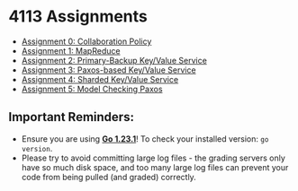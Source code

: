 # 4113 Assignments
* [Assignment 0: Collaboration Policy](instructions/Assignment0.md)
* [Assignment 1: MapReduce](instructions/Assignment1.md)
* [Assignment 2: Primary-Backup Key/Value Service](instructions/Assignment2.md)
* [Assignment 3: Paxos-based Key/Value Service](instructions/Assignment3.md)
* [Assignment 4: Sharded Key/Value Service](instructions/Assignment4.md)
* [Assignment 5: Model Checking Paxos](instructions/Assignment5.md)

## Important Reminders:
* Ensure you are using **[Go 1.23.1](https://go.dev/dl/#go1.23.1)**! To check your installed version: `go version`.
* Please try to avoid committing large log files - the grading servers only have so much disk space, and too many large log files can prevent your code from being pulled (and graded) correctly.